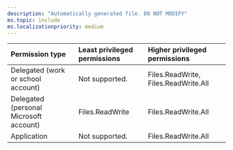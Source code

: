 ```yaml
---
description: "Automatically generated file. DO NOT MODIFY"
ms.topic: include
ms.localizationpriority: medium
---
```


|Permission type|Least privileged permissions|Higher privileged permissions|
|:---|:---|:---|
|Delegated (work or school account)|Not supported.|Files.ReadWrite, Files.ReadWrite.All|
|Delegated (personal Microsoft account)|Files.ReadWrite|Files.ReadWrite.All|
|Application|Not supported.|Files.ReadWrite.All|

